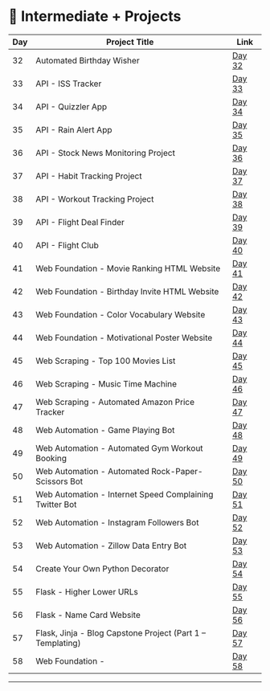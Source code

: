# 📅 Intermediate + Projects

| Day | Project Title                                               | Link                      |
|-----|-------------------------------------------------------------|---------------------------|
| 32  | Automated Birthday Wisher                                   | [Day 32](d32/README.md)   |
| 33  | API - ISS Tracker                                           | [Day 33](d33/README.md)   |
| 34  | API - Quizzler App                                          | [Day 34](d34/README.md)   |
| 35  | API - Rain Alert App                                        | [Day 35](d35/README.md)   |
| 36  | API - Stock News Monitoring Project                         | [Day 36](d36/README.md)   |
| 37  | API - Habit Tracking Project                                | [Day 37](d37/README.md)   |
| 38  | API - Workout Tracking Project                              | [Day 38](d38/README.md)   |
| 39  | API - Flight Deal Finder                                    | [Day 39](d39/README.md)   |
| 40  | API - Flight Club                                           | [Day 40](d40/README.md)   |
| 41  | Web Foundation - Movie Ranking HTML Website                 | [Day 41](d41/README.md)   |
| 42  | Web Foundation - Birthday Invite HTML Website               | [Day 42](d42/README.md)   |
| 43  | Web Foundation - Color Vocabulary Website                   | [Day 43](d43/README.md)   |
| 44  | Web Foundation - Motivational Poster Website                | [Day 44](d44/README.md)   |
| 45  | Web Scraping - Top 100 Movies List                          | [Day 45](d45/README.md)   |
| 46  | Web Scraping - Music Time Machine                           | [Day 46](d46/README.md)   |
| 47  | Web Scraping - Automated Amazon Price Tracker               | [Day 47](d47/README.md)   |
| 48  | Web Automation - Game Playing Bot                           | [Day 48](d48/README.md)   |
| 49  | Web Automation - Automated Gym Workout Booking              | [Day 49](d49/README.md)   |
| 50  | Web Automation - Automated Rock-Paper-Scissors Bot          | [Day 50](d50/README.md)   |
| 51  | Web Automation - Internet Speed Complaining Twitter Bot     | [Day 51](d51/README.md)   |
| 52  | Web Automation - Instagram Followers Bot                    | [Day 52](d52/README.md)   |
| 53  | Web Automation - Zillow Data Entry Bot                      | [Day 53](d53/README.md)   |
| 54  | Create Your Own Python Decorator                            | [Day 54](d54/README.md)   |
| 55  | Flask - Higher Lower URLs                                   | [Day 55](d55/README.md)   |
| 56  | Flask - Name Card Website                                   | [Day 56](d56/README.md)   |
| 57  | Flask, Jinja - Blog Capstone Project (Part 1 – Templating)  | [Day 57](d57/README.md)   |
| 58  | Web Foundation -                                            | [Day 58](d58/README.md)   |           


---
